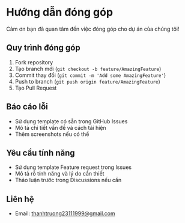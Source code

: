 # Hướng dẫn đóng góp

Cảm ơn bạn đã quan tâm đến việc đóng góp cho dự án của chúng tôi!

## Quy trình đóng góp

1. Fork repository
2. Tạo branch mới (`git checkout -b feature/AmazingFeature`)
3. Commit thay đổi (`git commit -m 'Add some AmazingFeature'`)
4. Push to branch (`git push origin feature/AmazingFeature`)
5. Tạo Pull Request

## Báo cáo lỗi

- Sử dụng template có sẵn trong GitHub Issues
- Mô tả chi tiết vấn đề và cách tái hiện
- Thêm screenshots nếu có thể

## Yêu cầu tính năng

- Sử dụng template Feature request trong Issues
- Mô tả rõ tính năng và lý do cần thiết
- Thảo luận trước trong Discussions nếu cần

## Liên hệ

- Email: thanhtruong23111999@gmail.com
